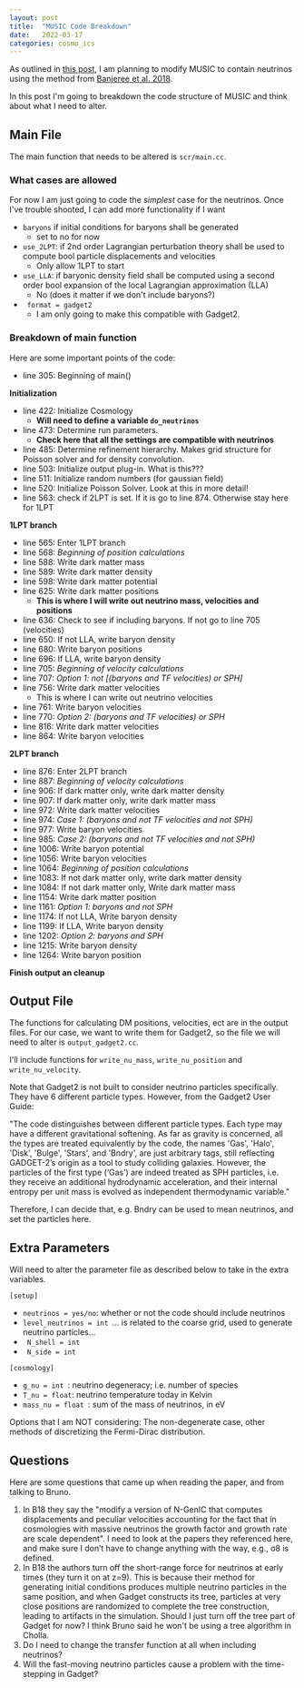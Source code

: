 ```yaml
---
layout: post
title:  "MUSIC Code Breakdown"
date:   2022-03-17
categories: cosmo_ics
---
```


As outlined in <a href="https://ndrakos.github.io/blog/iso_ics/Neutrino_IC_Method_Overview/">this post</a>, I am planning to modify MUSIC to contain neutrinos using the method from <a href="https://ui.adsabs.harvard.edu/abs/2018JCAP...09..028B/abstract">Banjeree et al. 2018</a>.

In this post I'm going to breakdown the code structure of MUSIC and think about what I need to alter.




## Main File

The main function that needs to be altered is <code>scr/main.cc</code>.


### What cases are allowed

For now I am just going to code the *simplest* case for the neutrinos. Once I've trouble shooted, I can add more functionality if I want

* <code>baryons</code> if initial conditions for baryons shall be generated
  * set to no for now
* <code>use_2LPT</code>: if 2nd order Lagrangian perturbation theory shall be used to compute bool particle displacements and velocities
  * Only allow 1LPT to start
* <code>use_LLA</code>: if baryonic density field shall be computed using a second order bool expansion of the local Lagrangian approximation (LLA)
  * No (does it matter if we don't include baryons?)
* <code> format	= gadget2</code>
  * I am only going to make this compatible with Gadget2.


### Breakdown of main function


Here are some important points of the code:

* line 305: Beginning of main()

**Initialization**

* line 422: Initialize Cosmology
  * **Will need to define a variable <code>do_neutrinos</code>**
* line 473: Determine run parameters.
  * **Check here that all the settings are compatible with neutrinos**
* line 485: Determine refinement hierarchy. Makes grid structure for Poisson solver and for density convolution.
* line 503: Initialize output plug-in. What is this???
* line 511: Initialize random numbers (for gaussian field)
* line 520: Initialize Poisson Solver. Look at this in more detail!
* line 563: check if 2LPT is set. If it is go to line 874. Otherwise stay here for 1LPT


**1LPT branch**

* line 565: Enter 1LPT branch
* line 568: *Beginning of position calculations*
* line 588: Write dark matter mass
* line 589: Write dark matter density
* line 598: Write dark matter potential
* line 625: Write dark matter positions
  * **This is where I will write out neutrino mass, velocities and positions**
* line 636: Check to see if including baryons. If not go to line 705 (velocities)
* line 650: If not LLA, write baryon density
* line 680: Write baryon positions
* line 696: If LLA, write baryon density
* line 705: *Beginning of velocity calculations*
* line 707: *Option 1: not [(baryons and TF velocities) or SPH]*
* line 756: Write dark matter velocities
  * This is where I can write out neutrino velocities
* line 761: Write baryon velocities
* line 770: *Option 2: (baryons and TF velocities) or SPH*
* line 816: Write dark matter velocities
* line 864: Write baryon velocities

**2LPT branch**

* line 876: Enter 2LPT branch
* line 887: *Beginning of velocity calculations*
* line 906: If dark matter only, write dark matter density
* line 907: If dark matter only, write dark matter mass
* line 972: Write dark matter velocities
* line 974: *Case 1: (baryons and not TF velocities and not SPH)*
* line 977: Write baryon velocities
* line 985: *Case 2: (baryons and not TF velocities and not SPH)*
* line 1006: Write baryon potential
* line 1056: Write baryon velocities
* line 1064: *Beginning of position calculations*
* line 1083: If not dark matter only, write dark matter density
* line 1084: If not dark matter only, Write dark matter mass
* line 1154: Write dark matter position
* line 1161: *Option 1: baryons and not SPH*
* line 1174: If not LLA, Write baryon density
* line 1199: If LLA, Write baryon density
* line 1202: *Option 2: baryons and SPH*
* line 1215: Write baryon density
* line 1264: Write baryon position

**Finish output an cleanup**

## Output File

The functions for calculating DM positions, velocities, ect are in the output files. For our case, we want to write them for Gadget2, so the file we will need to alter is <code>output_gadget2.cc</code>.

I'll include functions for <code>write_nu_mass</code>, <code>write_nu_position</code> and <code>write_nu_velocity</code>.

Note that Gadget2 is not built to consider neutrino particles specifically. They have 6 different particle types. However, from the Gadget2 User Guide:

"The code distinguishes between different particle types. Each type may have a different gravitational softening. As far as gravity is concerned, all the types are treated equivalently by the code, the names 'Gas', 'Halo', 'Disk', 'Bulge', 'Stars', and 'Bndry', are just arbitrary tags, still reflecting GADGET-2’s origin as a tool to study colliding galaxies. However, the particles of the first type (‘Gas’) are indeed treated as SPH particles, i.e. they receive an additional hydrodynamic acceleration, and their internal entropy per unit mass is evolved as independent thermodynamic variable."

Therefore, I can decide that, e.g. Bndry can be used to mean neutrinos, and set the particles here.


## Extra Parameters

Will need to alter the parameter file as described below to take in the extra variables.

<code>[setup]</code>
* <code>neutrinos = yes/no</code>: whether or not the code should include neutrinos
* <code>level_neutrinos = int </code>... is related to the coarse grid, used to generate neutrino particles...
* <code> N_shell = int </code>
* <code> N_side = int </code>


<code>[cosmology]</code>
* <code>g_nu = int </code>: neutrino degeneracy; i.e. number of species
* <code>T_nu = float</code>: neutrino temperature today in Kelvin
* <code>mass_nu = float </code>: sum of the mass of neutrinos, in eV


Options that I am NOT considering: The non-degenerate case, other methods of discretizing the Fermi-Dirac distribution.


## Questions

Here are some questions that came up when reading the paper, and from talking to Bruno.


1. In B18 they say the "modify a version of N-GenIC that computes displacements and peculiar velocities accounting for the fact that in cosmologies with massive neutrinos the growth factor and growth rate are scale dependent". I need to look at the papers they referenced here, and make sure I don’t have to change anything with the way, e.g., σ8 is defined.
2. In B18 the authors turn off the short-range force for neutrinos at early times (they turn it on at z=9). This is because their method for generating initial conditions produces multiple neutrino particles in the same position, and when Gadget constructs its tree, particles at very close positions are randomized to complete the tree construction, leading to artifacts in the simulation. Should I just turn off the tree part of Gadget for now? I think Bruno said he won't be using a tree algorithm in Cholla.
3. Do I need to change the transfer function at all when including neutrinos?
4. Will the fast-moving neutrino particles cause a problem with the time-stepping in Gadget?
